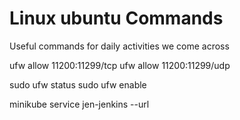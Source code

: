 # Linux ubuntu Commands 

Useful commands for daily activities we come across

ufw allow 11200:11299/tcp
ufw allow 11200:11299/udp

 sudo ufw status 
 sudo ufw enable

minikube service jen-jenkins --url
